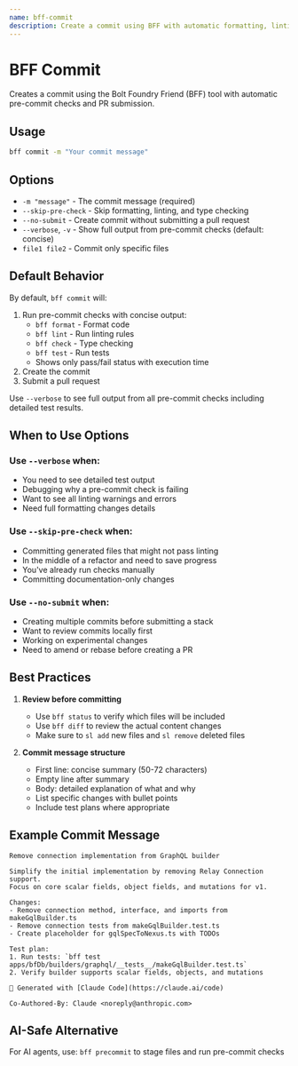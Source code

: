 ```yaml
---
name: bff-commit
description: Create a commit using BFF with automatic formatting, linting, and PR submission
---
```


# BFF Commit

Creates a commit using the Bolt Foundry Friend (BFF) tool with automatic
pre-commit checks and PR submission.

## Usage

```bash
bff commit -m "Your commit message"
```

## Options

- `-m "message"` - The commit message (required)
- `--skip-pre-check` - Skip formatting, linting, and type checking
- `--no-submit` - Create commit without submitting a pull request
- `--verbose`, `-v` - Show full output from pre-commit checks (default: concise)
- `file1 file2` - Commit only specific files

## Default Behavior

By default, `bff commit` will:

1. Run pre-commit checks with concise output:
   - `bff format` - Format code
   - `bff lint` - Run linting rules
   - `bff check` - Type checking
   - `bff test` - Run tests
   - Shows only pass/fail status with execution time
2. Create the commit
3. Submit a pull request

Use `--verbose` to see full output from all pre-commit checks including detailed
test results.

## When to Use Options

### Use `--verbose` when:

- You need to see detailed test output
- Debugging why a pre-commit check is failing
- Want to see all linting warnings and errors
- Need full formatting changes details

### Use `--skip-pre-check` when:

- Committing generated files that might not pass linting
- In the middle of a refactor and need to save progress
- You've already run checks manually
- Committing documentation-only changes

### Use `--no-submit` when:

- Creating multiple commits before submitting a stack
- Want to review commits locally first
- Working on experimental changes
- Need to amend or rebase before creating a PR

## Best Practices

1. **Review before committing**
   - Use `bff status` to verify which files will be included
   - Use `bff diff` to review the actual content changes
   - Make sure to `sl add` new files and `sl remove` deleted files

2. **Commit message structure**
   - First line: concise summary (50-72 characters)
   - Empty line after summary
   - Body: detailed explanation of what and why
   - List specific changes with bullet points
   - Include test plans where appropriate

## Example Commit Message

```
Remove connection implementation from GraphQL builder

Simplify the initial implementation by removing Relay Connection support.
Focus on core scalar fields, object fields, and mutations for v1.

Changes:
- Remove connection method, interface, and imports from makeGqlBuilder.ts
- Remove connection tests from makeGqlBuilder.test.ts
- Create placeholder for gqlSpecToNexus.ts with TODOs

Test plan:
1. Run tests: `bff test apps/bfDb/builders/graphql/__tests__/makeGqlBuilder.test.ts`
2. Verify builder supports scalar fields, objects, and mutations

🤖 Generated with [Claude Code](https://claude.ai/code)

Co-Authored-By: Claude <noreply@anthropic.com>
```

## AI-Safe Alternative

For AI agents, use: `bff precommit` to stage files and run pre-commit checks
